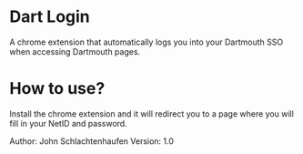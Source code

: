 # Dart Login
A chrome extension that automatically logs you into your Dartmouth SSO when accessing Dartmouth pages.

# How to use?
Install the chrome extension and it will redirect you to a page where you will fill in your NetID and password.

Author: John Schlachtenhaufen
Version: 1.0
